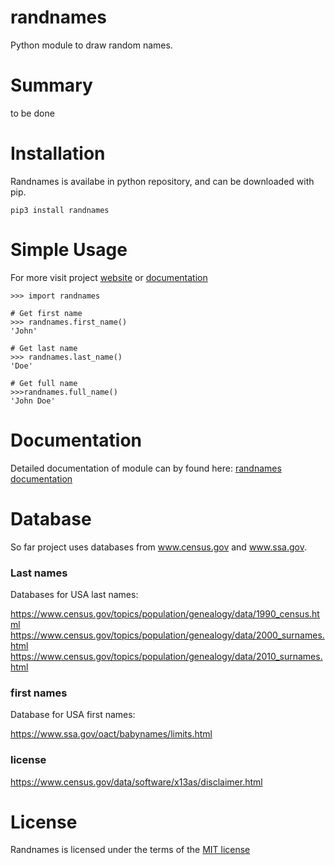 # randnames
Python module to draw random names.

# Summary

to be done

# Installation

Randnames is availabe in python repository, and can be downloaded with pip.

```
pip3 install randnames
```

# Simple Usage

For more visit project [website](https://github.com/ajwalkiewicz/randnames) or [documentation](https://ajwalkiewicz.github.io/randnames/_build/html/index.html#)

```
>>> import randnames

# Get first name
>>> randnames.first_name()
'John'

# Get last name
>>> randnames.last_name()
'Doe'

# Get full name
>>>randnames.full_name()
'John Doe'
```

# Documentation

Detailed documentation of module can by found here:
[randnames documentation](https://ajwalkiewicz.github.io/randnames/_build/html/index.html#)

# Database

So far project uses databases from www.census.gov and www.ssa.gov.

### Last names

Databases for USA last names: 

https://www.census.gov/topics/population/genealogy/data/1990_census.html
https://www.census.gov/topics/population/genealogy/data/2000_surnames.html
https://www.census.gov/topics/population/genealogy/data/2010_surnames.html

### first names

Database for USA first names:

https://www.ssa.gov/oact/babynames/limits.html

### license
https://www.census.gov/data/software/x13as/disclaimer.html

# License

Randnames is licensed under the terms of the [MIT license](LICENSE)
